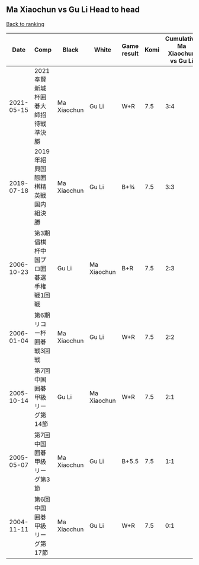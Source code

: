 ## Ma Xiaochun vs Gu Li Head to head

[Back to ranking](../../index.md)




| **Date** | **Comp** | **Black** | **White** | **Game result** | **Komi** | **Cumulative Ma Xiaochun vs Gu Li** | **Ma Xiaochun streak** | **Gu Li streak** | 
| --- | --- | --- | --- | --- | --- | --- | --- | --- |
| 2021-05-15 | 2021奉賢新城杯囲碁大師招待戦準決勝 | Ma Xiaochun | Gu Li | W+R | 7.5 | 3:4 | 0 | 1 | 
| 2019-07-18 | 2019年紹興国際囲棋精英戦国内組決勝 | Ma Xiaochun | Gu Li | B+¾ | 7.5 | 3:3 | 1 | 0 | 
| 2006-10-23 | 第3期倡棋杯中国プロ囲碁選手権戦1回戦 | Gu Li | Ma Xiaochun | B+R | 7.5 | 2:3 | 0 | 2 | 
| 2006-01-04 | 第6期リコー杯囲碁戦3回戦 | Ma Xiaochun | Gu Li | W+R | 7.5 | 2:2 | 0 | 1 | 
| 2005-10-14 | 第7回中国囲碁甲級リーグ第14節 | Gu Li | Ma Xiaochun | W+R | 7.5 | 2:1 | 2 | 0 | 
| 2005-05-07 | 第7回中国囲碁甲級リーグ第3節 | Ma Xiaochun | Gu Li | B+5.5 | 7.5 | 1:1 | 1 | 0 | 
| 2004-11-11 | 第6回中国囲碁甲級リーグ第17節 | Ma Xiaochun | Gu Li | W+R | 7.5 | 0:1 | 0 | 1 |




